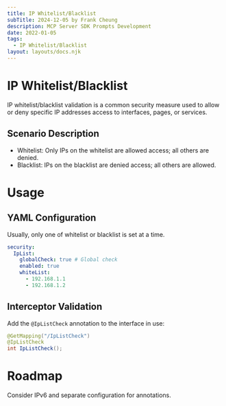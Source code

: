 ```yaml
---
title: IP Whitelist/Blacklist
subTitle: 2024-12-05 by Frank Cheung
description: MCP Server SDK Prompts Development
date: 2022-01-05
tags:
  - IP Whitelist/Blacklist
layout: layouts/docs.njk
---
```

# IP Whitelist/Blacklist

IP whitelist/blacklist validation is a common security measure used to allow or deny specific IP addresses access to interfaces, pages, or services.

## Scenario Description

- Whitelist: Only IPs on the whitelist are allowed access; all others are denied.
- Blacklist: IPs on the blacklist are denied access; all others are allowed.

# Usage
## YAML Configuration
Usually, only one of whitelist or blacklist is set at a time.

```yaml
security:
  IpList:
    globalCheck: true # Global check
    enabled: true
    whiteList:
      - 192.168.1.1
      - 192.168.1.2
```
## Interceptor Validation
Add the `@IpListCheck` annotation to the interface in use:
```java
@GetMapping("/IpListCheck")
@IpListCheck
int IpListCheck();
```

# Roadmap
Consider IPv6 and separate configuration for annotations.
